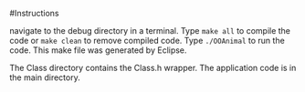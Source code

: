 #Instructions

navigate to the debug directory in a terminal. Type ```make all``` to compile the code or ```make clean``` to remove compiled code. Type ```./OOAnimal``` to run the code. This make file was generated by Eclipse.

The Class directory contains the Class.h wrapper. The application code is in the main directory.
